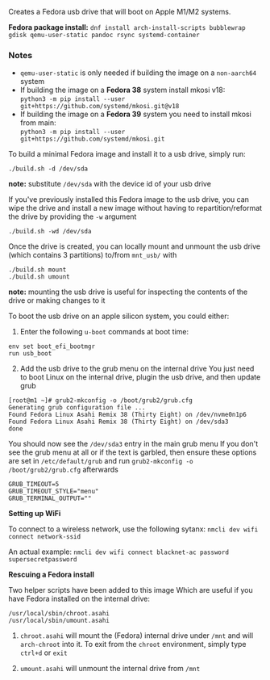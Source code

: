 Creates a Fedora usb drive that will boot on Apple M1/M2 systems.

**Fedora package install:**
```dnf install arch-install-scripts bubblewrap gdisk qemu-user-static pandoc rsync systemd-container```

### Notes

- ```qemu-user-static``` is only needed if building the image on a ```non-aarch64``` system  
- If building the image on a **Fedora 38** system install mkosi v18:  
  `python3 -m pip install --user git+https://github.com/systemd/mkosi.git@v18`
- If building the image on a **Fedora 39** system you need to install mkosi from main:  
  `python3 -m pip install --user git+https://github.com/systemd/mkosi.git`


To build a minimal Fedora image and install it to a usb drive, simply run:
```
./build.sh -d /dev/sda
```

**note:** substitute ```/dev/sda``` with the device id of your usb drive

If you've previously installed this Fedora image to the usb drive, you can wipe the drive and install a new image without having to repartition/reformat the drive by providing the `-w` argument
```
./build.sh -wd /dev/sda
```

Once the drive is created, you can locally mount and unmount the usb drive (which contains 3 partitions) to/from ```mnt_usb/``` with
```
./build.sh mount
./build.sh umount
```
**note:** mounting the usb drive is useful for inspecting the contents of the drive or making changes to it

To boot the usb drive on an apple silicon system, you could either:
1. Enter the following ```u-boot``` commands at boot time:
```
env set boot_efi_bootmgr
run usb_boot
```
2. Add the usb drive to the grub menu on the internal drive
You just need to boot Linux on the internal drive, plugin the usb drive, and then update grub
```
[root@m1 ~]# grub2-mkconfig -o /boot/grub2/grub.cfg
Generating grub configuration file ...
Found Fedora Linux Asahi Remix 38 (Thirty Eight) on /dev/nvme0n1p6
Found Fedora Linux Asahi Remix 38 (Thirty Eight) on /dev/sda3
done
```
You should now see the `/dev/sda3` entry in the main grub menu
If you don't see the grub menu at all or if the text is garbled, then ensure these options are set in `/etc/default/grub`
and run `grub2-mkconfig -o /boot/grub2/grub.cfg` afterwards
```
GRUB_TIMEOUT=5
GRUB_TIMEOUT_STYLE="menu"
GRUB_TERMINAL_OUTPUT=""
```

**Setting up WiFi**

To connect to a wireless network, use the following sytanx:
```nmcli dev wifi connect network-ssid```

An actual example:
```nmcli dev wifi connect blacknet-ac password supersecretpassword```

**Rescuing a Fedora install**

Two helper scripts have been added to this image
Which are useful if you have Fedora installed on the internal drive:
```
/usr/local/sbin/chroot.asahi
/usr/local/sbin/umount.asahi
```
1. `chroot.asahi` will mount the (Fedora) internal drive under `/mnt` and will `arch-chroot` into it.
To exit from the `chroot` environment, simply type `ctrl+d` or `exit`

2. `umount.asahi` will unmount the internal drive from `/mnt`
